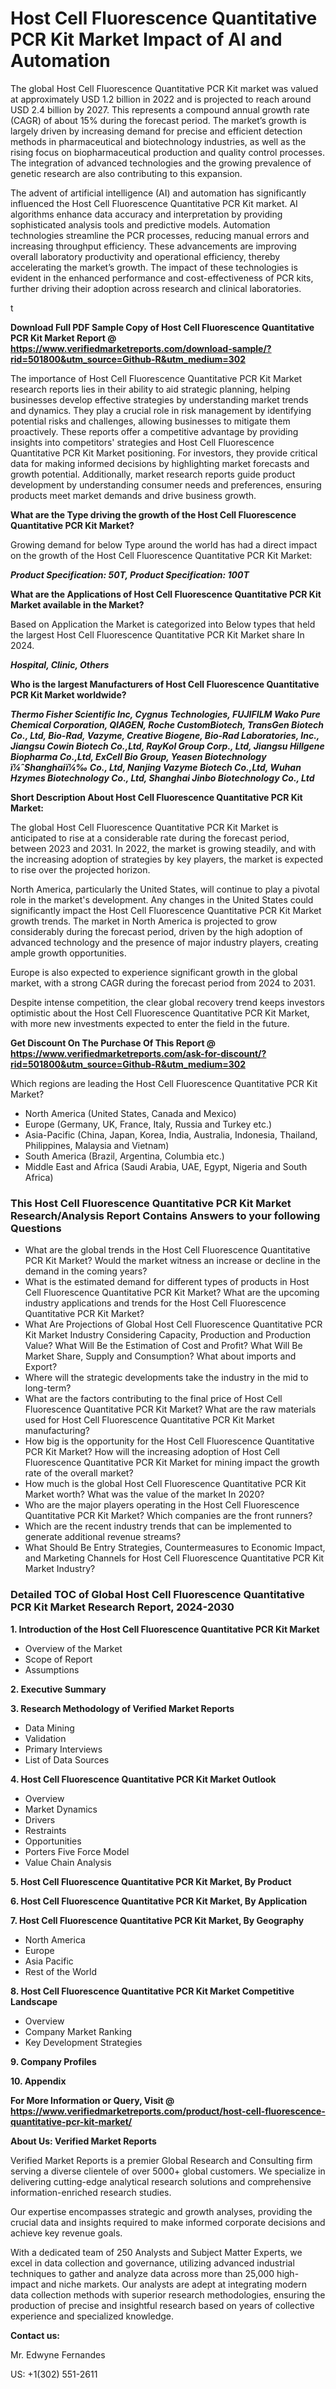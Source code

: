 <meta name="title" content="Global  Host Cell Fluorescence Quantitative PCR Kit Market Impact of AI and Automation"><meta name="description" content="  The global Host Cell Fluorescence Quantitative PCR Kit market was valued at approximately USD 1.2 billion in 2022 and is projected to reach around USD 2.4 billion by"><meta name="title" content=" Host Cell Fluorescence Quantitative PCR Kit Market Size, Share, Scope, Trends, Growth, Opportunities, Analysis, Forecast"> <h1>Host Cell Fluorescence Quantitative PCR Kit Market Impact of AI and Automation</h1> <p>The global Host Cell Fluorescence Quantitative PCR Kit market was valued at approximately USD 1.2 billion in 2022 and is projected to reach around USD 2.4 billion by 2027. This represents a compound annual growth rate (CAGR) of about 15% during the forecast period. The market’s growth is largely driven by increasing demand for precise and efficient detection methods in pharmaceutical and biotechnology industries, as well as the rising focus on biopharmaceutical production and quality control processes. The integration of advanced technologies and the growing prevalence of genetic research are also contributing to this expansion.</p> <p>The advent of artificial intelligence (AI) and automation has significantly influenced the Host Cell Fluorescence Quantitative PCR Kit market. AI algorithms enhance data accuracy and interpretation by providing sophisticated analysis tools and predictive models. Automation technologies streamline the PCR processes, reducing manual errors and increasing throughput efficiency. These advancements are improving overall laboratory productivity and operational efficiency, thereby accelerating the market’s growth. The impact of these technologies is evident in the enhanced performance and cost-effectiveness of PCR kits, further driving their adoption across research and clinical laboratories.</p> t</p><p id="" class=""><strong>Download Full PDF Sample Copy of Host Cell Fluorescence Quantitative PCR Kit Market Report @ <a href="https://www.verifiedmarketreports.com/download-sample/?rid=501800&utm_source=Github-R&utm_medium=302" target="_blank">https://www.verifiedmarketreports.com/download-sample/?rid=501800&utm_source=Github-R&utm_medium=302</a></strong></p><p>The importance of&nbsp;Host Cell Fluorescence Quantitative PCR Kit Market research reports lies in their ability to aid strategic planning, helping businesses develop effective strategies by understanding market trends and dynamics. They play a crucial role in risk management by identifying potential risks and challenges, allowing businesses to mitigate them proactively. These reports offer a competitive advantage by providing insights into competitors' strategies and Host Cell Fluorescence Quantitative PCR Kit Market positioning. For investors, they provide critical data for making informed decisions by highlighting market forecasts and growth potential. Additionally, market research reports guide product development by understanding consumer needs and preferences, ensuring products meet market demands and drive business growth.</p><p><strong>What are the&nbsp;Type driving the growth of the Host Cell Fluorescence Quantitative PCR Kit Market?</strong></p><p id="" class="">Growing demand for below Type around the world has had a direct impact on the growth of the Host Cell Fluorescence Quantitative PCR Kit Market:</p><em><strong>Product Specification: 50T, Product Specification: 100T</strong></em></p><strong>What are the&nbsp;Applications&nbsp;of Host Cell Fluorescence Quantitative PCR Kit Market available in the Market?</strong></p><p id="" class="">Based on Application the Market is categorized into Below types that held the largest Host Cell Fluorescence Quantitative PCR Kit Market share In 2024.</p><em><strong>Hospital, Clinic, Others</strong></em></p><strong>Who is the largest Manufacturers of Host Cell Fluorescence Quantitative PCR Kit Market worldwide?</strong></p><p><em><strong>Thermo Fisher Scientific Inc, Cygnus Technologies, FUJIFILM Wako Pure Chemical Corporation, QIAGEN, Roche CustomBiotech, TransGen Biotech Co., Ltd, Bio-Rad, Vazyme, Creative Biogene, Bio-Rad Laboratories, Inc., Jiangsu Cowin Biotech Co.,Ltd, RayKol Group Corp., Ltd, Jiangsu Hillgene Biopharma Co.,Ltd, ExCell Bio Group, Yeasen Biotechnology ï¼ˆShanghaiï¼‰ Co., Ltd, Nanjing Vazyme Biotech Co.,Ltd, Wuhan Hzymes Biotechnology Co., Ltd, Shanghai Jinbo Biotechnology Co., Ltd</strong></em></p><p id="" class=""><strong>Short Description About Host Cell Fluorescence Quantitative PCR Kit Market:</strong></p><p>The global Host Cell Fluorescence Quantitative PCR Kit Market is anticipated to rise at a considerable rate during the forecast period, between 2023 and 2031. In 2022, the market is growing steadily, and with the increasing adoption of strategies by key players, the market is expected to rise over the projected horizon.</p><p>North America, particularly the United States, will continue to play a pivotal role in the market's development. Any changes in the United States could significantly impact the Host Cell Fluorescence Quantitative PCR Kit Market growth trends. The market in North America is projected to grow considerably during the forecast period, driven by the high adoption of advanced technology and the presence of major industry players, creating ample growth opportunities.</p><p>Europe is also expected to experience significant growth in the global market, with a strong CAGR during the forecast period from 2024 to 2031.</p><p>Despite intense competition, the clear global recovery trend keeps investors optimistic about the Host Cell Fluorescence Quantitative PCR Kit Market, with more new investments expected to enter the field in the future.</p><p id="" class=""><strong>Get Discount On The Purchase Of This Report @ <a href="https://www.verifiedmarketreports.com/ask-for-discount/?rid=501800&utm_source=Github-R&utm_medium=302" target="_blank">https://www.verifiedmarketreports.com/ask-for-discount/?rid=501800&utm_source=Github-R&utm_medium=302</a></strong></p>Which regions are leading the Host Cell Fluorescence Quantitative PCR Kit Market?</p><ul><li>North America (United States, Canada and Mexico)</li><li>Europe (Germany, UK, France, Italy, Russia and Turkey etc.)</li><li>Asia-Pacific (China, Japan, Korea, India, Australia, Indonesia, Thailand, Philippines, Malaysia and Vietnam)</li><li>South America (Brazil, Argentina, Columbia etc.)</li><li>Middle East and Africa (Saudi Arabia, UAE, Egypt, Nigeria and South Africa)</li></ul><h3 id="" class="">This Host Cell Fluorescence Quantitative PCR Kit Market Research/Analysis Report Contains Answers to your following Questions</h3><ul><li>What are the global trends in the Host Cell Fluorescence Quantitative PCR Kit Market? Would the market witness an increase or decline in the demand in the coming years?</li><li>What is the estimated demand for different types of products in Host Cell Fluorescence Quantitative PCR Kit Market? What are the upcoming industry applications and trends for the Host Cell Fluorescence Quantitative PCR Kit Market?</li><li>What Are Projections of Global Host Cell Fluorescence Quantitative PCR Kit Market Industry Considering Capacity, Production and Production Value? What Will Be the Estimation of Cost and Profit? What Will Be Market Share, Supply and Consumption? What about imports and Export?</li><li>Where will the strategic developments take the industry in the mid to long-term?</li><li>What are the factors contributing to the final price of Host Cell Fluorescence Quantitative PCR Kit Market? What are the raw materials used for Host Cell Fluorescence Quantitative PCR Kit Market manufacturing?</li><li>How big is the opportunity for the Host Cell Fluorescence Quantitative PCR Kit Market? How will the increasing adoption of Host Cell Fluorescence Quantitative PCR Kit Market for mining impact the growth rate of the overall market?</li><li>How much is the global Host Cell Fluorescence Quantitative PCR Kit Market worth? What was the value of the market In 2020?</li><li>Who are the major players operating in the Host Cell Fluorescence Quantitative PCR Kit Market? Which companies are the front runners?</li><li>Which are the recent industry trends that can be implemented to generate additional revenue streams?</li><li>What Should Be Entry Strategies, Countermeasures to Economic Impact, and Marketing Channels for Host Cell Fluorescence Quantitative PCR Kit Market Industry?</li></ul><h3 id="" class="">Detailed TOC of Global Host Cell Fluorescence Quantitative PCR Kit Market Research Report, 2024-2030</h3><p id="" class=""><strong>1. Introduction of the Host Cell Fluorescence Quantitative PCR Kit Market</strong></p><ul><li>Overview of the Market</li><li>Scope of Report</li><li>Assumptions</li></ul><p id="" class=""><strong>2. Executive Summary</strong></p><p id="" class=""><strong>3. Research Methodology of Verified Market Reports</strong></p><ul><li>Data Mining</li><li>Validation</li><li>Primary Interviews</li><li>List of Data Sources</li></ul><p id="" class=""><strong>4. Host Cell Fluorescence Quantitative PCR Kit Market Outlook</strong></p><ul><li>Overview</li><li>Market Dynamics</li><li>Drivers</li><li>Restraints</li><li>Opportunities</li><li>Porters Five Force Model</li><li>Value Chain Analysis</li></ul><p id="" class=""><strong>5. Host Cell Fluorescence Quantitative PCR Kit Market, By Product</strong></p><p id="" class=""><strong>6. Host Cell Fluorescence Quantitative PCR Kit Market, By Application</strong></p><p id="" class=""><strong>7. Host Cell Fluorescence Quantitative PCR Kit Market, By Geography</strong></p><ul><li>North America</li><li>Europe</li><li>Asia Pacific</li><li>Rest of the World</li></ul><p id="" class=""><strong>8. Host Cell Fluorescence Quantitative PCR Kit Market Competitive Landscape</strong></p><ul><li>Overview</li><li>Company Market Ranking</li><li>Key Development Strategies</li></ul><p id="" class=""><strong>9. Company Profiles</strong></p><p id="" class=""><strong>10. Appendix</strong></p><p id="" class=""><strong>For More Information or Query, Visit @ <a href="https://www.verifiedmarketreports.com/product/host-cell-fluorescence-quantitative-pcr-kit-market/" target="_blank">https://www.verifiedmarketreports.com/product/host-cell-fluorescence-quantitative-pcr-kit-market/</a></strong></p><p id="" class=""><strong>About Us: Verified Market Reports</strong></p><p id="" class="">Verified Market Reports is a premier Global Research and Consulting firm serving a diverse clientele of over 5000+ global customers. We specialize in delivering cutting-edge analytical research solutions and comprehensive information-enriched research studies.</p><p id="" class="">Our expertise encompasses strategic and growth analyses, providing the crucial data and insights required to make informed corporate decisions and achieve key revenue goals.</p><p id="" class="">With a dedicated team of 250 Analysts and Subject Matter Experts, we excel in data collection and governance, utilizing advanced industrial techniques to gather and analyze data across more than 25,000 high-impact and niche markets. Our analysts are adept at integrating modern data collection methods with superior research methodologies, ensuring the production of precise and insightful research based on years of collective experience and specialized knowledge.</p><p id="" class=""><strong>Contact us:</strong></p><p id="" class="">Mr. Edwyne Fernandes</p><p id="" class="">US: +1(302) 551-2611</p>